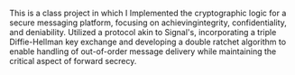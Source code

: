 This is a class project in which I Implemented the cryptographic logic for a secure messaging platform, focusing on achievingintegrity, confidentiality, and deniability. Utilized a protocol akin to Signal's, incorporating a triple Diffie-Hellman key exchange and developing a double ratchet algorithm to enable handling of out-of-order message delivery while maintaining the critical aspect of forward secrecy.
